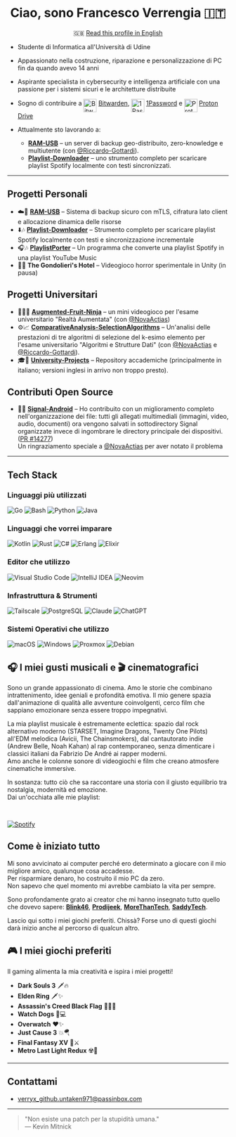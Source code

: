<div align="center">

# Ciao, sono Francesco Verrengia 🇮🇹
🇬🇧 [Read this profile in English](./README.md)

</div>


- Studente di Informatica all'Università di Udine
- Appassionato nella costruzione, riparazione e personalizzazione di PC fin da quando avevo 14 anni
- Aspirante specialista in cybersecurity e intelligenza artificiale con una passione per i sistemi sicuri e le architetture distribuite
- Sogno di contribuire a <img src="https://upload.wikimedia.org/wikipedia/commons/c/cc/Bitwarden_logo.svg" height="30" alt="Bitwarden logo" align="middle" /> [Bitwarden](https://github.com/bitwarden), <img src="https://1password.com/img/logo-v1.svg" height="30" alt="1Password logo" align="middle" /> [1Password](https://github.com/1password) e <img src="https://proton.me/favicon.ico" height="30" alt="Proton Drive logo" align="middle" /> [Proton Drive](https://github.com/ProtonDriveApps)


- Attualmente sto lavorando a:
   - [**RAM-USB**](https://github.com/Verryx-02/RAM-USB) – un server di backup geo-distribuito, zero-knowledge e multiutente (con [@Riccardo-Gottardi](https://github.com/Riccardo-Gottardi)).
   - [**Playlist-Downloader**](https://github.com/Verryx-02/playlist-downloader) – uno strumento completo per scaricare playlist Spotify localmente con testi sincronizzati.

---

## Progetti Personali

- ☁️🔐 [**RAM-USB**](https://github.com/Verryx-02/RAM-USB) – Sistema di backup sicuro con mTLS, cifratura lato client e allocazione dinamica delle risorse
- ⬇️🎶 [**Playlist-Downloader**](https://github.com/Verryx-02/playlist-downloader) – Strumento completo per scaricare playlist Spotify localmente con testi e sincronizzazione incrementale
- 🎧🎶 [**PlaylistPorter**](https://github.com/Verryx-02/PlaylistPorter) – Un programma che converte una playlist Spotify in una playlist YouTube Music
- 🏨🥩 **The Gondolieri's Hotel** – Videogioco horror sperimentale in Unity (in pausa)

## Progetti Universitari

- 🍎🥷🏻 [**Augmented-Fruit-Ninja**](https://github.com/NovaActias/Augmented-Fruit-Ninja) – un mini videogioco per l'esame universitario "Realtà Aumentata" (con [@NovaActias](https://github.com/NovaActias))
- ⚙️📈 [**ComparativeAnalysis-SelectionAlgorithms**](https://github.com/NovaActias/ComparativeAnalysis-SelectionAlgorithms) – Un'analisi delle prestazioni di tre algoritmi di selezione del k-esimo elemento per l'esame universitario "Algoritmi e Strutture Dati" (con [@NovaActias](https://github.com/NovaActias) e [@Riccardo-Gottardi](https://github.com/Riccardo-Gottardi)).
- 🎓🏫 [**University-Projects**](https://github.com/Verryx-02/University-Projects) – Repository accademiche (principalmente in italiano; versioni inglesi in arrivo non troppo presto).

## Contributi Open Source
- 📱🔐 [**Signal-Android**](https://github.com/signalapp/Signal-Android) – Ho contribuito con un miglioramento completo nell'organizzazione dei file: tutti gli allegati multimediali (immagini, video, audio, documenti) ora vengono salvati in sottodirectory Signal organizzate invece di ingombrare le directory principale dei dispositivi. ([PR #14277](https://github.com/signalapp/Signal-Android/pull/14277))  
Un ringraziamento speciale a [@NovaActias](https://github.com/NovaActias) per aver notato il problema

---

## Tech Stack
### Linguaggi più utilizzati
![Go](https://img.shields.io/badge/Go-00ADD8?style=for-the-badge&logo=go&logoColor=white)
![Bash](https://img.shields.io/badge/Bash-4EAA25?style=for-the-badge&logo=gnu-bash&logoColor=white)
![Python](https://img.shields.io/badge/Python-3776AB?style=for-the-badge&logo=python&logoColor=white)
![Java](https://img.shields.io/badge/Java-007396?style=for-the-badge&logo=java&logoColor=white)

### Linguaggi che vorrei imparare
![Kotlin](https://img.shields.io/badge/Kotlin-7F52FF?style=for-the-badge&logo=kotlin&logoColor=white)
![Rust](https://img.shields.io/badge/Rust-000000?style=for-the-badge&logo=rust&logoColor=white)
![C#](https://img.shields.io/badge/C%23-239120?style=for-the-badge&logo=c-sharp&logoColor=white)
![Erlang](https://img.shields.io/badge/Erlang-A90533?style=for-the-badge&logo=erlang&logoColor=white)
![Elixir](https://img.shields.io/badge/Elixir-4B275F?style=for-the-badge&logo=elixir&logoColor=white)


### Editor che utilizzo
![Visual Studio Code](https://img.shields.io/badge/VS%20Code-007ACC?style=for-the-badge&logo=visual-studio-code&logoColor=white)
![IntelliJ IDEA](https://img.shields.io/badge/IntelliJ-000000?style=for-the-badge&logo=intellij-idea&logoColor=white)
![Neovim](https://img.shields.io/badge/Neovim-57A143?style=for-the-badge&logo=neovim&logoColor=white)

### Infrastruttura & Strumenti
![Tailscale](https://img.shields.io/badge/Tailscale-0043CE?style=for-the-badge&logo=tailscale&logoColor=white)
![PostgreSQL](https://img.shields.io/badge/PostgreSQL-336791?style=for-the-badge&logo=postgresql&logoColor=white)
![Claude](https://img.shields.io/badge/Claude-da7756?style=for-the-badge&logo=anthropic&logoColor=white)
![ChatGPT](https://img.shields.io/badge/ChatGPT-222222?style=for-the-badge&logo=openai&logoColor=white)


### Sistemi Operativi che utilizzo
![macOS](https://img.shields.io/badge/macOS-000000?style=for-the-badge&logo=apple&logoColor=white)
![Windows](https://img.shields.io/badge/Windows-0078D6?style=for-the-badge&logo=windows&logoColor=white)
![Proxmox](https://img.shields.io/badge/Proxmox-000000?style=for-the-badge&logo=proxmox&logoColor=white)
![Debian](https://img.shields.io/badge/Debian-A81D33?style=for-the-badge&logo=debian&logoColor=white)


## 🎧 I miei gusti musicali e 🎬 cinematografici

Sono un grande appassionato di cinema. Amo le storie che combinano intrattenimento, idee geniali e profondità emotiva. Il mio genere spazia dall'animazione di qualità alle avventure coinvolgenti, cerco film che sappiano emozionare senza essere troppo impegnativi.

La mia playlist musicale è estremamente eclettica: spazio dal rock alternativo moderno (STARSET, Imagine Dragons, Twenty One Pilots) all'EDM melodica (Avicii, The Chainsmokers), dal cantautorato indie (Andrew Belle, Noah Kahan) al rap contemporaneo, senza dimenticare i classici italiani da Fabrizio De André ai rapper moderni.  
Amo anche le colonne sonore di videogiochi e film che creano atmosfere cinematiche immersive.

In sostanza: tutto ciò che sa raccontare una storia con il giusto equilibrio tra nostalgia, modernità ed emozione.  
Dai un'occhiata alle mie playlist:

<br>

[![Spotify](https://img.shields.io/badge/Spotify-🎵-1DB954?style=for-the-badge&logo=spotify&logoColor=white)](https://open.spotify.com/user/francescoverrengia62442)


## Come è iniziato tutto
Mi sono avvicinato ai computer perché ero determinato a giocare con il mio migliore amico, qualunque cosa accadesse.  
Per risparmiare denaro, ho costruito il mio PC da zero.  
Non sapevo che quel momento mi avrebbe cambiato la vita per sempre.  

Sono profondamente grato ai creator che mi hanno insegnato tutto quello che dovevo sapere:
[**Blink46**](https://www.youtube.com/@Blink46yt), [**Prodijeek**](https://www.youtube.com/@Prodigeek), [**MoreThanTech**](https://www.youtube.com/@MoreThanTech), [**SaddyTech**](https://www.youtube.com/@SaddyTech).

Lascio qui sotto i miei giochi preferiti. Chissà? Forse uno di questi giochi darà inizio anche al percorso di qualcun altro.


## 🎮 I miei giochi preferiti
Il gaming alimenta la mia creatività e ispira i miei progetti!

- **Dark Souls 3** 🗡️🔥
- **Elden Ring** 🗡✨
- **Assassin's Creed Black Flag** 🏴‍☠️⛵
- **Watch Dogs** 📱💻
- **Overwatch** ❤️✨
- **Just Cause 3** 💥🪂
- **Final Fantasy XV** 👑⚔️
- **Metro Last Light Redux** ☢️🌆

---

## Contattami

- verryx_github.untaken971@passinbox.com

---

> "Non esiste una patch per la stupidità umana."  
> — Kevin Mitnick
